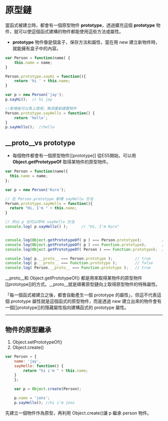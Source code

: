 # 原型鏈
當函式被建立時，都會有一個原型物件 **prototype**，透過擴充這個 **prototype** 物件，就可以使這個函式建構的物件都能使用這些方法或屬性。
* **prototype** 物件像是個盒子，保存方法和屬性，當在用 new 建立新物件時，就能擁有盒子中的內容。

```js
var Person = function(name) {
    this.name = name;
}

Person.prototype.sayHi = function(){
    return 'hi ' + this.name;
}

var p = new Person('jay');
p.sayHi();  // hi jay

//新增後可以馬上使用，無須重新建置物件
Person.prototype.sayHello = function() {
    return 'hello';
}
p.sayHello();  //hello
```
## __proto__vs prototype
* 每個物件都會有一個原型物件[[prototype]]
從ES5開始，可以用 **Object.getPrototypeOf** 取得某物件的原型物件。
```js
var Person = function(name){
  this.name = name;
};

var p = new Person('Kuro');

// 在 Person.prototype 新增 sayHello 方法
Person.prototype.sayHello = function(){
  return "Hi, I'm " + this.name;
}

// 所以 p 也可以呼叫 sayHello 方法
console.log( p.sayHello() );      // "Hi, I'm Kuro"


console.log(Object.getPrototypeOf( p ) === Person.prototype);         // true
console.log(Object.getPrototypeOf( p ) === Function.prototype);       // false
console.log(Object.getPrototypeOf( Person ) === Function.prototype);  // true

console.log( p.__proto__ === Person.prototype );          // true
console.log( p.__proto__ === Function.prototype );        // false
console.log( Person.__proto__ === Function.prototype );   // true
```
__proto__和 Object.getPrototypeOf() 都是用來取得某物件的原型物件 [[prototype]]的方式。__proto__就是順著原型鏈向上取得原型物件的特殊屬性。

「每一個函式被建立之後，都會自動產生一個 prototype 的屬性」，但這不代表這個 prototype 屬性就是這個函式的原型物件，而是透過 new 建立出來的物件會有一個[[prototype]]的隱藏屬性指向建構函式的 prototype 屬性。

---
## 物件的原型繼承
1. Object.setPrototypeOf()
2. Object.create()
```js
var Person = {
    name: 'jay',
    sayHello: function() {
        return "hi i'm " + this.name;
    }
    };

    var p = Object.create(Person);

    p.name = 'jens';
    p.sayHello(); //hi i'm jens
```
先建立一個物件作為原型，再利用 Object.create()讓 p 繼承 person 物件。
